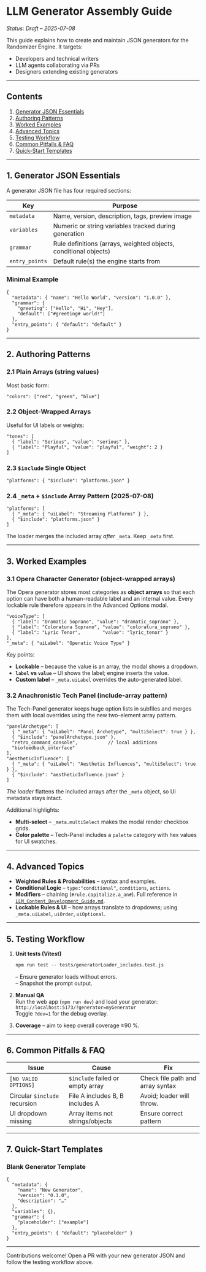 # LLM Generator Assembly Guide

*Status: Draft – 2025-07-08*

This guide explains how to create and maintain JSON generators for the Randomizer Engine. It targets:

- Developers and technical writers
- LLM agents collaborating via PRs
- Designers extending existing generators

---

## Contents
1. [Generator JSON Essentials](#1-generator-json-essentials)
2. [Authoring Patterns](#2-authoring-patterns)
3. [Worked Examples](#3-worked-examples)
4. [Advanced Topics](#4-advanced-topics)
5. [Testing Workflow](#5-testing-workflow)
6. [Common Pitfalls & FAQ](#6-common-pitfalls--faq)
7. [Quick-Start Templates](#7-quick-start-templates)

---

## 1. Generator JSON Essentials
A generator JSON file has four required sections:

| Key | Purpose |
|-----|---------|
| `metadata` | Name, version, description, tags, preview image |
| `variables` | Numeric or string variables tracked during generation |
| `grammar` | Rule definitions (arrays, weighted objects, conditional objects) |
| `entry_points` | Default rule(s) the engine starts from |

### Minimal Example
```jsonc
{
  "metadata": { "name": "Hello World", "version": "1.0.0" },
  "grammar": {
    "greeting": ["Hello", "Hi", "Hey"],
    "default": ["#greeting# world!"]
  },
  "entry_points": { "default": "default" }
}
```

---

## 2. Authoring Patterns

### 2.1 Plain Arrays (string values)
Most basic form:
```jsonc
"colors": ["red", "green", "blue"]
```

### 2.2 Object-Wrapped Arrays
Useful for UI labels or weights:
```jsonc
"tones": [
  { "label": "Serious", "value": "serious" },
  { "label": "Playful", "value": "playful", "weight": 2 }
]
```

### 2.3 `$include` Single Object
```jsonc
"platforms": { "$include": "platforms.json" }
```

### 2.4 `_meta` + `$include` Array Pattern (2025-07-08)
```jsonc
"platforms": [
  { "_meta": { "uiLabel": "Streaming Platforms" } },
  { "$include": "platforms.json" }
]
```
The loader merges the included array *after* `_meta`. Keep `_meta` first.

---

## 3. Worked Examples

### 3.1 Opera Character Generator (object-wrapped arrays)

The Opera generator stores most categories as **object arrays** so that each option can have both a human-readable label and an internal value. Every lockable rule therefore appears in the Advanced Options modal.

```jsonc
"voiceType": [
  { "label": "Dramatic Soprano", "value": "dramatic_soprano" },
  { "label": "Coloratura Soprano", "value": "coloratura_soprano" },
  { "label": "Lyric Tenor",        "value": "lyric_tenor" }
],
"_meta": { "uiLabel": "Operatic Voice Type" }
```

Key points:
* **Lockable** – because the value is an array, the modal shows a dropdown.
* **`label` vs `value`** – UI shows the label; engine inserts the value.
* **Custom label** – `_meta.uiLabel` overrides the auto-generated label.

### 3.2 Anachronistic Tech Panel (include-array pattern)

The Tech-Panel generator keeps huge option lists in subfiles and merges them with local overrides using the new two-element array pattern.

```jsonc
"panelArchetype": [
  { "_meta": { "uiLabel": "Panel Archetype", "multiSelect": true } },
  { "$include": "panelArchetype.json" },
  "retro_command_console",           // local additions
  "biofeedback_interface"
],
"aestheticInfluence": [
  { "_meta": { "uiLabel": "Aesthetic Influences", "multiSelect": true } },
  { "$include": "aestheticInfluence.json" }
]
```

*The loader* flattens the included arrays after the `_meta` object, so UI metadata stays intact.

Additional highlights:
* **Multi-select** – `_meta.multiSelect` makes the modal render checkbox grids.
* **Color palette** – Tech-Panel includes a `palette` category with hex values for UI swatches.


---

## 4. Advanced Topics

- **Weighted Rules & Probabilities** – syntax and examples.
- **Conditional Logic** – `type:"conditional"`, `conditions`, `actions`.
- **Modifiers** – chaining (`#rule.capitalize.a_an#`). Full reference in [`LLM_Content_Development_Guide.md`](LLM_Content_Development_Guide.md#6-modifier-reference-table).
- **Lockable Rules & UI** – how arrays translate to dropdowns; using `_meta.uiLabel`, `uiOrder`, `uiOptional`.

---

## 5. Testing Workflow

1. **Unit tests (Vitest)**  
   ```bash
   npm run test -- tests/generatorLoader_includes.test.js
   ```
   – Ensure generator loads without errors.  
   – Snapshot the prompt output.

2. **Manual QA**  
   Run the web app (`npm run dev`) and load your generator:  
   `http://localhost:5173/?generator=myGenerator`  
   Toggle `?dev=1` for the debug overlay.

3. **Coverage** – aim to keep overall coverage ≥90 %.

---

## 6. Common Pitfalls & FAQ

| Issue | Cause | Fix |
|-------|-------|-----|
| `[NO VALID OPTIONS]` | `$include` failed or empty array | Check file path and array syntax |
| Circular `$include` recursion | File A includes B, B includes A | Avoid; loader will throw. |
| UI dropdown missing | Array items not strings/objects | Ensure correct pattern |

---

## 7. Quick-Start Templates

### Blank Generator Template
```jsonc
{
  "metadata": {
    "name": "New Generator",
    "version": "0.1.0",
    "description": "…"
  },
  "variables": {},
  "grammar": {
    "placeholder": ["example"]
  },
  "entry_points": { "default": "placeholder" }
}
```

---

Contributions welcome! Open a PR with your new generator JSON and follow the testing workflow above.
